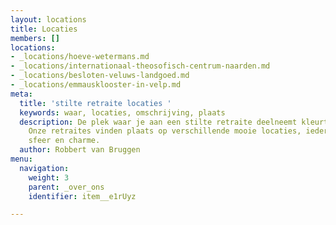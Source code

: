 ```yaml
---
layout: locations
title: Locaties
members: []
locations:
- _locations/hoeve-wetermans.md
- _locations/internationaal-theosofisch-centrum-naarden.md
- _locations/besloten-veluws-landgoed.md
- _locations/emmausklooster-in-velp.md
meta:
  title: 'stilte retraite locaties '
  keywords: waar, locaties, omschrijving, plaats
  description: De plek waar je aan een stilte retraite deelneemt kleurt je ervaring.
    Onze retraites vinden plaats op verschillende mooie locaties, ieder met een eigen
    sfeer en charme.
  author: Robbert van Bruggen
menu:
  navigation:
    weight: 3
    parent: _over_ons
    identifier: item__e1rUyz

---
```

